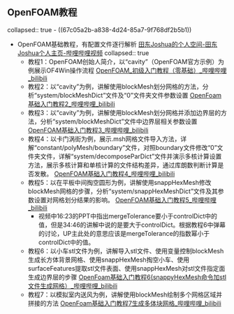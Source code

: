 ## OpenFOAM教程
collapsed:: true
	- ((67c05a2b-a838-4d24-85a7-9f768df2b5b1))
- OpenFOAM基础教程，有配置文件逐行解析 [田东Joshua的个人空间-田东Joshua个人主页-哔哩哔哩视频](https://space.bilibili.com/521006443/lists/2927928?type=series)
  collapsed:: true
	- 教程1：OpenFOAM创始人简介，以“cavity”（OpenFOAM官方示例）为例展示OF4Win操作流程 [OpenFOAM_初级入门教程（零基础）_哔哩哔哩_bilibili](https://www.bilibili.com/video/BV1m3411f7eK/?spm_id_from=333.1387.collection.video_card.click)
	- 教程2：以“cavity”为例，讲解使用blockMesh划分网格的方法，分析“system/blockMeshDict”文件及“0”文件夹文件参数设置 [OpenFoam基础入门教程2_哔哩哔哩_bilibili](https://www.bilibili.com/video/BV1RD4y1s7Bg/?spm_id_from=333.788.recommend_more_video.-1)
	- 教程3：以“cavity”为例，讲解使用blockMesh划分网格并添加边界层的方法，分析“system/blockMeshDict”文件中边界层相关参数设置 [OpenFOAM基础入门教程3_哔哩哔哩_bilibili](https://www.bilibili.com/video/BV18M411r7YR/?spm_id_from=333.788.recommend_more_video.1)
	- 教程4：以卡门涡街为例，展示.msh网格文件导入方法，详解“constant/polyMesh/boundary”文件，对照boundary文件修改“0”文件夹文件，详解“system/decomposeParDict”文件并演示多核计算设置方法，展示多核计算和单核计算的文件结构差异，通过库朗数判断计算是否发散。 [OpenFOAM基础入门教程4_哔哩哔哩_bilibili](https://www.bilibili.com/video/BV1X3411f7E6/?spm_id_from=333.788.recommend_more_video.-1)
	- 教程5：以在平板中间掏空圆形为例，讲解使用snappHexMesh修改blockMesh网格的步骤，分析“system/snappHexMeshDict”文件及其参数设置对网格划分结果的影响。 [OpenFOAM基础入门教程5_哔哩哔哩_bilibili](https://www.bilibili.com/video/BV1ZW4y1H7vc/?spm_id_from=333.788.recommend_more_video.2)
		- 视频中16:23的PPT中指出mergeTolerance要小于controlDict中的值，但是34:46的讲解中说的是要大于controlDict。根据教程6中弹幕的讨论，UP主此处的意思应该是mergeTolerance的指数幂小于controlDict中的值。
	- 教程6：以小车stl文件为例，讲解导入stl文件、使用变量控制blockMesh生成长方体背景网格、使用snappHexMesh掏空小车、使用surfaceFeatures提取stl文件表面、使用snappHexMesh对stl文件指定面生成边界层的步骤 [OpenFoam基础入门教程6(snappyHexMesh命令加stl文件生成网格）_哔哩哔哩_bilibili](https://www.bilibili.com/video/BV1d24y1k7dq/?spm_id_from=333.788.recommend_more_video.1)
	- 教程7：以模拟室内送风为例，讲解使用blockMesh绘制多个网格区域并拼接的方法 [OpenFoam基础入门教程7生成多体块网格_哔哩哔哩_bilibili](https://www.bilibili.com/video/BV1rM411U7jk/?spm_id_from=333.788.player.player_end_recommend_autoplay)